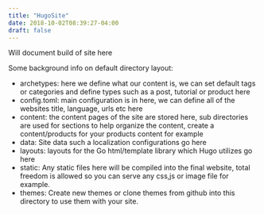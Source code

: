```yaml
---
title: "HugoSite"
date: 2018-10-02T08:39:27-04:00
draft: false
---
```


Will document build of site here

Some background info on default directory layout:


* archetypes: here we define what our content is, we can set default tags or categories and define types such as a post, tutorial or product here
* config.toml: main configuration is in here, we can define all of the websites title, language, urls etc here
* content: the content pages of the site are stored here, sub directories are used for sections to help organize the content, create a content/products for your products content for example
* data: Site data such a localization configurations go here
* layouts: layouts for the Go html/template library which Hugo utilizes go here
* static: Any static files here will be compiled into the final website, total freedom is allowed so you can serve any css,js or image file for example.
* themes: Create new themes or clone themes from github into this directory to use them with your site.
